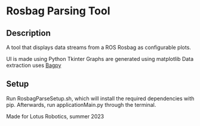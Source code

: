 # Rosbag Parsing Tool

## Description
A tool that displays data streams from a ROS Rosbag as configurable plots.

UI is made using Python Tkinter
Graphs are generated using matplotlib
Data extraction uses [Bagpy](https://jmscslgroup.github.io/bagpy/)

## Setup
Run RosbagParseSetup.sh, which will install the required dependencies with pip.
Afterwards, run applicationMain.py through the terminal.

Made for Lotus Robotics, summer 2023
